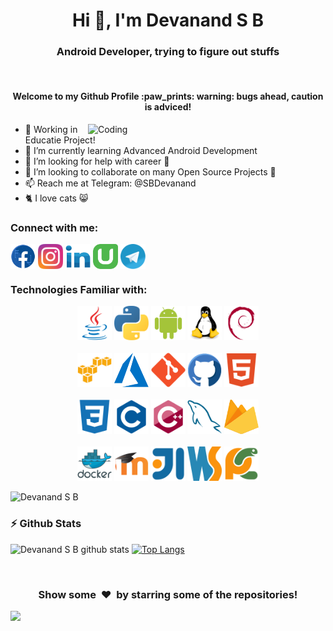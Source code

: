 <h1 align="center">Hi 👋, I'm Devanand S B</h1>
<h3 align="center">Android Developer, trying to figure out stuffs</h3>
<br>
<h4 align="center">Welcome to my Github Profile :paw_prints: <b>warning</b>: bugs ahead, caution is adviced!</h4>

<img align="right" alt="Coding" width="380" src="https://th.bing.com/th/id/R7aac0a65c2f22ba34702ab7413afd7aa?rik=3QLaVVVlQ8ByPQ&riu=http%3A%2F%2Fperfonec.com%2Fwp-content%2Fuploads%2F2019%2F03%2Fhome-gif.gif&ehk=t5qZ3Kod64AaXvjumGsEYHoPvBh7swqcZROIBTCNiow%3D&risl=&pid=ImgRaw">


- 🔭 Working in Educatie Project!
- 🌱 I’m currently learning Advanced Android Development
- 🤔 I’m looking for help with career 🏢
- 👯 I’m looking to collaborate on many Open Source Projects 💖
- 📫 Reach me at Telegram: @SBDevanand
- 🐈 I love cats 😸

<h3 align="left">Connect with me:</h3>

<p align="left">
<a href="https://www.facebook.com/sbdevanand" target="blank"><img align="center" src="./facebook.svg" alt="Facebook" height="40" width="40" /></a>
<a href="https://www.instagram.com/developer_deva/" target="blank"><img align="center" src="./instagram.svg" alt="Instagram" height="40" width="40" /></a>
<a href="https://in.linkedin.com/in/sbdevanand" target="blank"><img align="center" src="./linkedin.svg" alt="LinkedIn" height="40" width="40" /></a>
<a href="https://www.udemy.com/user/devanand-s-b-5/" target="blank"><img align="center" src="./udemy.svg" alt="Udemy" height="40" width="40" /></a>
<a href="https://t.me/SBDevanand" target="blank"><img align="center" src="./telegram.svg" alt="Buy me a Coffee" height="40" width="40" /></a>
</p>

<h3 align="left">Technologies Familiar with: </h3>

<p align="center">
       <img src="./java.svg" alt="java" width="55" height="55" margin-right="10px"/>
      <img src="./python.svg" alt="python" width="55" height="55" margin-right="10px"/>
      <img src="./android.svg" alt="android" width="55" height="55" margin-right="10px"/>
      <img src="./linux.svg" alt="Linux" width="55" height="55" margin-right="10px"/>
      <img src="./debian.svg" alt="Debian" width="55" height="55" margin-right="10px"/>
   <br/><br/>
      <img src="./aws.svg" alt="aws" width="55" height="55" margin-right="10px"/>
      <img src="./azure.svg" alt="azure" width="55" height="55" margin-right="10px"/>
      <img src="./git.svg" alt="git" width="55" height="55" margin-right="10px"/>
      <img src="./github.svg" alt="GitHub" width="55" height="55" margin-right="10px"/> 
      <img src="./html.svg" alt="HTML" width="55" height="55" margin-right="10px"/> 
   <br/><br/>
      <img src="./css.svg" alt="CSS" width="55" height="55" margin-right="10px"/>
      <img src="./c.svg" alt="C" width="55" height="55" margin-right="10px"/>
      <img src="./cpp.svg" alt="C++" width="55" height="55" margin-right="10px"/>
      <img src="./mysql.svg" alt="mysql" width="55" height="55" margin-right="10px"/>
      <img src="./firebase.svg" alt="firebase" width="55" height="55" margin-right="10px"/>
   <br/><br/>
      <img src="./docker.svg" alt="docker" width="55" height="55" margin-right="10px"/>      
      <img src="./moodle.svg" alt="moodle" width="55" height="55" margin-right="10px"/>
      <img src="./intellij.svg" alt="Intellij" width="55" height="55" margin-right="10px"/>
      <img src="./webstorm.svg" alt="WebStorm" width="55" height="55" margin-right="10px"/>
      <img src="./pycharm.svg" alt="PyCharm" width="55" height="55" margin-right="10px"/> 
</p>

<p align="left"><img src="https://komarev.com/ghpvc/?username=DevanandSB&label=Profile%20views&color=8ac926&style=plastic" alt="Devanand S B" /></p>

### :zap: Github Stats

![Devanand S B github stats](https://github-readme-stats.vercel.app/api?username=DevanandSB&show_icons=true&title_color=ffc857&icon_color=8ac926&text_color=daf7dc&bg_color=151515&hide=["stars"]) [![Top Langs](https://github-readme-stats.vercel.app/api/top-langs/?username=DevanandSB&layout=compact&text_color=daf7dc&bg_color=151515)](https://github.com/DevanandSB/github-readme-stats)

<br />

<div align="center">
<h3 align="center">Show some &nbsp;❤️&nbsp; by starring some of the repositories!</h3>
</div><img src="https://github.com/punitkmryh/punitkmryh/blob/master/wave.svg" />
